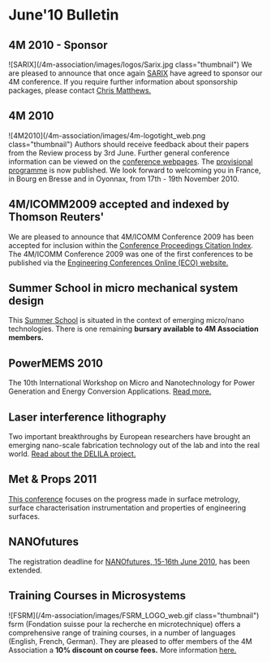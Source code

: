 # June'10 Bulletin

<!--break-->
## 4M 2010 - Sponsor


![SARIX](/4m-association/images/logos/Sarix.jpg class="thumbnail")
We are pleased to announce that once again [SARIX](http://sarix.com/) have agreed to sponsor our 4M conference. If you require further information about sponsorship packages, please contact [Chris Matthews.](mailto:matthewscw@cf.ac.uk)  
  
## 4M 2010

![4M2010](/4m-association/images/4m-logotight_web.png class="thumbnail")
Authors should receive feedback about their papers from the Review process by 3rd June. Further general conference information can be viewed on the [conference webpages](http://www.4m-association.org/conference/2010).  The [provisional programme](/content/Provisional-Programme) is now published. We look forward to welcoming you in France, in Bourg en Bresse and in Oyonnax, from 17th - 19th November 2010.  
    
## 4M/ICOMM2009 accepted and indexed by Thomson Reuters'

We are pleased to announce that 4M/ICOMM Conference 2009 has been accepted for inclusion within the  [Conference Proceedings Citation Index](http://thomsonreuters.com/products_services/science/science_products/a-z/conf_proceedings_citation_index). The 4M/ICOMM Conference 2009 was one of the first conferences to be published via the [Engineering Conferences Online (ECO) website.](http://eco.pepublishing.com/publications/)  

## Summer School in micro mechanical system design

This [Summer School](/event/Micro-mechanical-system-design-manufacture) is situated in the context of emerging micro/nano technologies. There is one remaining **bursary available to 4M Association members.**
  
## PowerMEMS 2010

The 10th International Workshop on Micro and Nanotechnology for Power Generation and Energy Conversion Applications. [Read more.](/event/PowerMEMS-2010)
  
## Laser interference lithography

Two important breakthroughs by European researchers have brought an emerging nano-scale fabrication technology out of the lab and into the real world.  [Read about the DELILA project.](/content/Laser-interference-lithography)   
  
## Met & Props 2011

[This conference](/event/13th-International-Conference-Metrology-and-Properties-Engineering-Surfaces) focuses on the progress made in surface metrology, surface characterisation instrumentation and properties of engineering surfaces.   
  
## NANOfutures

The registration deadline for [NANOfutures, 15-16th June 2010](http://www.nanofutures2010.eu/), has been extended.   
  
## Training Courses in Microsystems

![FSRM](/4m-association/images/FSRM_LOGO_web.gif class="thumbnail")
fsrm (Fondation suisse pour la recherche en microtechnique) offers a comprehensive range of training courses, in a number of languages (English, French, German). They are pleased to offer members of the 4M Association a <b>10% discount on course fees.</b> More information [here.](/content/fsrm-training-courses)